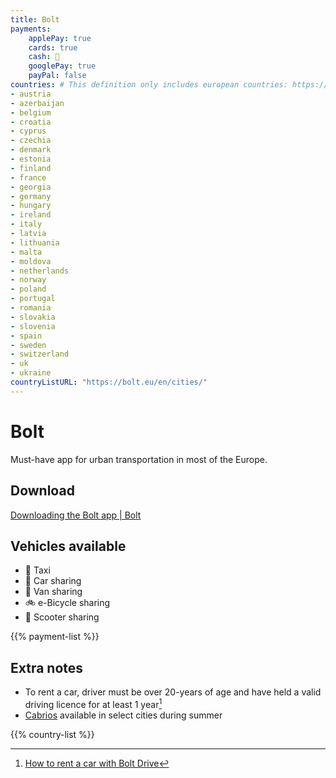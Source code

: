 ```yaml
---
title: Bolt
payments:
    applePay: true
    cards: true
    cash: 🚕
    googlePay: true
    payPal: false
countries: # This definition only includes european countries: https://bolt.eu/en/cities/
- austria
- azerbaijan
- belgium
- croatia
- cyprus
- czechia
- denmark
- estonia
- finland
- france
- georgia
- germany
- hungary
- ireland
- italy
- latvia
- lithuania
- malta
- moldova
- netherlands
- norway
- poland
- portugal
- romania
- slovakia
- slovenia
- spain
- sweden
- switzerland
- uk
- ukraine
countryListURL: "https://bolt.eu/en/cities/"
---
```


# Bolt
Must-have app for urban transportation in most of the Europe.

## Download
[Downloading the Bolt app | Bolt](https://bolt.eu/en-lv/support/articles/115003024753/) 

## Vehicles available
- 🚕 Taxi
- 🚙 Car sharing
- 🚐 Van sharing
- 🚲 e-Bicycle sharing 
- 🛴 Scooter sharing

{{% payment-list %}}

## Extra notes
- To rent a car, driver must be over 20-years of age and have held a valid driving licence for at least 1 year[^1]
- [Cabrios](https://en.wikipedia.org/wiki/Convertible) available in select cities during summer

{{% country-list %}}

[^1]: [How to rent a car with Bolt Drive](https://bolt.eu/en-lv/drive/)
